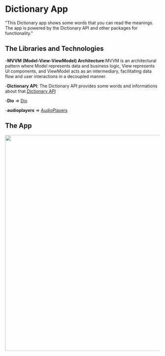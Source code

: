 # Dictionary App

"This Dictionary app shows some words that you can read the meanings. The app is powered by the Dictionary API and other packages for functionality." <br>

## The Libraries and Technologies
-**MVVM (Model-View-ViewModel) Architecture**:MVVM is an architectural pattern where Model represents data and business logic, View represents UI components, and ViewModel acts as an intermediary, facilitating data flow and user interactions in a decoupled manner. <br>

-**Dictionary API**: The Dictionary API  provides some words and informations about that.[Dictionary API](https://dictionaryapi.dev) <br>

-**Dio** => [Dio](https://pub.dev/packages/dio) <br>

-**audioplayers** => [AudioPlayers](https://pub.dev/packages/audioplayers)<br>

## The App


<img src="https://github.com/berkeyilmaz1/flutter_Dictionary/assets/115240560/c0a9c449-d3d0-4eb3-acc7-240f6cc49f34" height="700">



